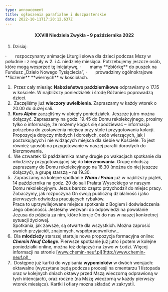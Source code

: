 ```yaml
---
type: annoucement
title: ogłoszenia parafialne i duszpasterskie
date: 2022-10-11T17:20:12.637Z
---
```

<h4 style="text-align:center;">XXVIII Niedziela Zwykła – 9 października 2022</h4>

1. Dzisiaj:

<!--\[if !supportLists]-->·       <!--\[endif]-->rozpoczynamy animacje Liturgii słowa dla dzieci podczas Mszy w południe : z reguły w 2. i 4. niedzielę miesiąca. Potrzebujemy jeszcze osób, które mogą wesprzeć tę inicjatywę,

<!--\[if !supportLists]-->·       <!--\[endif]-->mamy **zbiórkę** do puszek na Fundusz „Dzieło Nowego Tysiąclecia”,

<!--\[if !supportLists]-->·       <!--\[endif]-->prowadzimy ogólnokrajowe **liczenie** **wiernych** w kościołach.

1.  Przez cały miesiąc **Nabożeństwo październikowe** odprawiamy o 17.15 w kościele. W najbliższy poniedziałek i środę Różaniec poprowadzą dzieci.  
2.  Zaczęliśmy już **wieczory uwielbienia**. Zapraszamy w każdy wtorek o 20.00 do dużej sali.
3. **Kurs *Alpha*** zaczęliśmy w ubiegły poniedziałek. Jeszcze jutro można dołączyć. Zapraszamy na godz. 19.45 do Domu rekolekcyjnego, prosimy tylko o informację, że możemy kogoś się spodziewać – informacja potrzebna do zostawienia miejsca przy stole i przygotowania kolacji. Propozycja dotyczy młodych i dorosłych, osób wierzących, jak i poszukujących i nie widzących miejsca dla siebie w Kościele. To jest również sposób na przygotowanie w naszej parafii dorosłych do bierzmowania.
4.  We czwartek 13 października mamy drugie po wakacjach spotkanie dla młodzieży przygotowującej się do **bierzmowania**. Grupę młodszą zapraszamy do Domu rekolekcyjnego na 18.30 (można do niej jeszcze dołączyć), a grupę starszą – na 19.30.
5.  Zapraszamy na kolejne spotkanie ***Wiara i Praca*** już w najbliższy piątek, 14 października na godz. 20 do sali Prałata Wysockiego w naszym Domu rekolekcyjnym. Jezus bardzo często przychodził do miejsc pracy. Zobaczymy, jak rozpoczyna On swoją publiczną działalność i jako pierwszych odwiedza pracujących rybaków.\
   Praca to uprzywilejowane miejsce spotkania z Bogiem i doświadczenia Jego obecności. Jesteśmy wezwani do odpowiedzi na powołanie Jezusa do pójścia za nim, które kieruje On do nas w naszej konkretnej sytuacji życiowej.\
   Spotkania, jak zawsze, są otwarte dla wszystkich. Można zaprosić swoich przyjaciół, znajomych, współpracowników…
6.  Dla **młodzieży** starszej startuje nowa propozycja formacyjna online: ***Chemin Neuf College***. Pierwsze spotkanie już jutro i potem w kolejne poniedziałki online, można też dołączyć na żywo w Łodzi. Więcej informacji na stronie [www.chemin-neuf.pl](http://www.chemin-neuf.pl)  
7.  Dostępne już kartki do wypisania **wypominków** w dwóch wersjach: oktawalne (wyczytane będą podczas procesji na cmentarzu 1 listopada oraz w kolejnych dniach oktawy przed Mszą wieczorną odprawioną w tych intencjach), oraz roczne (na Mszę wieczorną w każdy pierwszy wtorek miesiąca). Kartki i ofiary można składać w zakrystii.

<!--EndFragment-->